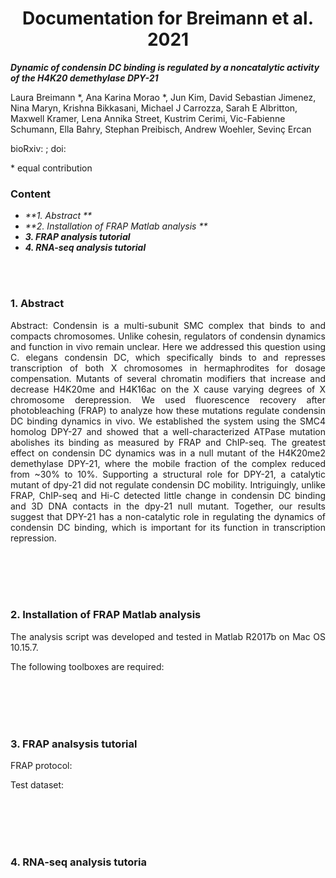 <div align="center">
  
# Documentation for Breimann et al. 2021

</div>

_**Dynamic of condensin DC binding is regulated by a noncatalytic activity of the H4K20
demethylase DPY-21**_

 
Laura Breimann *, Ana Karina Morao *, Jun Kim, David Sebastian Jimenez, Nina Maryn, Krishna Bikkasani, Michael J Carrozza, Sarah E Albritton, Maxwell Kramer, Lena Annika Street, Kustrim Cerimi, Vic-Fabienne Schumann, Ella Bahry, Stephan Preibisch, Andrew Woehler, Sevinç Ercan 

bioRxiv:  ; doi: 

\* equal contribution  



### Content

* _**1.	Abstract **_
* _**2.	Installation of FRAP Matlab analysis **_
* _**3.	FRAP analysis tutorial**_
* _**4.	RNA-seq  analysis tutorial**_

<br />
<br />

<div style="text-align: justify">

 
### 1.	Abstract 
Abstract:
Condensin is a multi-subunit SMC complex that binds to and compacts chromosomes. Unlike cohesin, regulators of condensin dynamics and function in vivo remain unclear. Here we addressed this question using C. elegans condensin DC, which specifically binds to and represses transcription of both X chromosomes in hermaphrodites for dosage compensation.  Mutants of several chromatin modifiers that increase and decrease H4K20me and H4K16ac on the X cause varying degrees of X chromosome derepression. We used fluorescence recovery after photobleaching (FRAP) to analyze how these mutations regulate condensin DC binding dynamics in vivo. We established the system using the SMC4 homolog DPY-27 and showed that a well-characterized ATPase mutation abolishes its binding as measured by FRAP and ChIP-seq. The greatest effect on condensin DC dynamics was in a null mutant of the H4K20me2 demethylase DPY-21, where the mobile fraction of the complex reduced from ~30% to 10%. Supporting a structural role for DPY-21, a catalytic mutant of dpy-21 did not regulate condensin DC mobility. Intriguingly, unlike FRAP, ChIP-seq and Hi-C detected little change in condensin DC binding and 3D DNA contacts in the dpy-21 null mutant. Together, our results suggest that DPY-21 has a non-catalytic role in regulating the dynamics of condensin DC binding, which is important for its function in transcription repression.
 

<br />
<br />


<br />
<br />

### 2.	Installation of FRAP Matlab analysis

The analysis script was developed and tested in Matlab R2017b on Mac OS 10.15.7.

The following toolboxes are required: 





<br />
<br />


<br />
<br />

### 3.	FRAP analsysis tutorial

FRAP protocol: 

Test dataset: 





<br />
<br />


<br />
<br />

### 4.	RNA-seq  analysis tutoria







<br />
<br />

